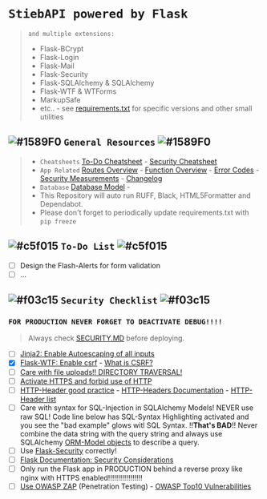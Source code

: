 # `StiebAPI powered by Flask`

> `and multiple extensions:`
>
> - Flask-BCrypt
> - Flask-Login
> - Flask-Mail
> - Flask-Security
> - Flask-SQLAlchemy & SQLAlchemy
> - Flask-WTF & WTForms
> - MarkupSafe
> - etc.. - see [requirements.txt](requirements.txt) for specific versions and other small utilities

## ![#1589F0](https://placehold.co/15x15/1589F0/1589F0.png) `General Resources` ![#1589F0](https://placehold.co/15x15/1589F0/1589F0.png)

> - `Cheatsheets` [To-Do Cheatsheet](https://github.com/JulianStiebler/PythonFlask_StiebAPI#to-do-list) - [Security Cheatsheet](https://github.com/JulianStiebler/PythonFlask_StiebAPI#security-checklist)
> - `App Related` [Routes Overview](development/docs/ROUTES.md) - [Function Overview](development/docs/FUNCTIONS.md) - [Error Codes](development/docs/ERR_CODES.md) - [Security Measurements](development/docs/SECURITY.md) - [Changelog](development/docs/CHANGELOG.md)
> - `Database` [Database Model](development/docs/MODEL.md) - 
> - This Repository will auto run RUFF, Black, HTML5Formatter and Dependabot.
> - Please don't forget to periodically update requirements.txt with `pip freeze`

## ![#c5f015](https://placehold.co/15x15/c5f015/c5f015.png) `To-Do List` ![#c5f015](https://placehold.co/15x15/c5f015/c5f015.png)

- [ ] Design the Flash-Alerts for form validation
- [ ] ...

## ![#f03c15](https://placehold.co/15x15/f03c15/f03c15.png) `Security Checklist` ![#f03c15](https://placehold.co/15x15/f03c15/f03c15.png)

### `FOR PRODUCTION NEVER FORGET TO DEACTIVATE DEBUG!!!!`
> Always check [SECURITY.MD](development/docs/SECURITY.md) before deploying.

- [ ] [Jinja2: Enable Autoescaping of all inputs](https://jinja.palletsprojects.com/en/3.1.x/api/)
- [X] [Flask-WTF: Enable csrf](https://flask-wtf.readthedocs.io/en/0.15.x/csrf/) - [What is CSRF?](https://www.synopsys.com/glossary/what-is-csrf.html)
- [ ] [Care with file uploads!! DIRECTORY TRAVERSAL!](https://flask.palletsprojects.com/en/1.0.x/patterns/fileuploads/)
- [ ] [Activate HTTPS and forbid use of HTTP](https://www.youtube.com/watch?v=Gdys9qPjuKs)
- [ ] [HTTP-Header good practice](https://stackoverflow.com/questions/60566143/what-is-the-best-practice-for-changing-headers-in-a-flask-request) - [HTTP-Headers Documentation](https://developer.mozilla.org/en-US/docs/Web/HTTP/Headers?retiredLocale=de) - [HTTP-Header list](https://en.wikipedia.org/wiki/List_of_HTTP_header_fields)
- [ ] Care with syntax for SQL-Injection in SQLAlchemy Models! NEVER use raw SQL! Code line below has SQL-Syntax Highlighting activated and you see the "bad example" glows witl SQL Syntax. !!**That's BAD**!! Never combine the data string with the query string and always use SQLAlchemy [ORM-Model objects](https://docs.sqlalchemy.org/en/20/orm/) to describe a query.
- [ ] Use [Flask-Security](https://pythonhosted.org/Flask-Security/) correctly!
- [ ] [Flask Documentation: Security Considerations](https://flask.palletsprojects.com/en/2.2.x/security/)
- [ ] Only run the Flask app in PRODUCTION behind a reverse proxy like nginx with HTTPS enabled!!!!!!!!!!!!!!!!!
- [ ] [Use OWASP ZAP](https://www.zaproxy.org/) (Penetration Testing) - [OWASP Top10 Vulnerabilities](https://owasp.org/Top10/)